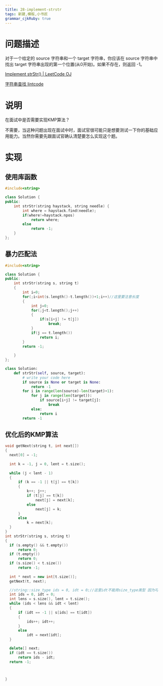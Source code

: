 ```yaml
---
title: 28-implement-strstr
tags: 新建,模板,小书匠
grammar_cjkRuby: true
---
```



# 问题描述
对于一个给定的 source 字符串和一个 target 字符串，你应该在 source 字符串中找出 target 字符串出现的第一个位置(从0开始)。如果不存在，则返回 -1。

[Implement strStr() | LeetCode OJ](https://leetcode.com/problems/implement-strstr/)

[字符串查找 lintcode](http://www.lintcode.com/zh-cn/problem/strstr/)

# 说明
在面试中是否需要实现KMP算法？

不需要，当这种问题出现在面试中时，面试官很可能只是想要测试一下你的基础应用能力。当然你需要先跟面试官确认清楚要怎么实现这个题。

# 实现 

## 使用库函数 

```cpp
#include<string>

class Solution {
public:
    int strStr(string haystack, string needle) {
        int where = haystack.find(needle);
        if(where!=haystack.npos)
            return where;
        else
            return -1;
    }
};
```


##  暴力匹配法
```cpp
#include<string>

class Solution {
public:
    int strStr(string s, string t) 
    {
        int i=0;
        for(;i<int(s.length()-t.length())+1;i++)//这里要注意长度
        {
        	int j=0;
        	for(;j<t.length();j++)
        	{
        		if(s[i+j] != t[j])
        			break;
    		}
    		if(j == t.length())
    			return i;
    	}
    	return -1;
            
    }
};
```

```python
class Solution:
    def strStr(self, source, target):
        # write your code here
        if source is None or target is None:
            return -1
        for i in range(len(source)-len(target)+1):
            for j in range(len(target)):
                if source[i+j] != target[j]:
                    break
            else:
                return i
        return -1
  ```
  
  ## 优化后的KMP算法
  
  ```cpp
  void getNext(string t, int next[])
{
	next[0] = -1;
	
	int k = -1, j = 0, lent = t.size();
	
	while (j < lent - 1)
	{
		if (k == -1 || t[j] == t[k])
		{
			k++; j++;
			if (t[j] == t[k])
				next[j] = next[k];
			else
				next[j] = k;
		}
		else
			k = next[k];
	}
}
int strStr(string s, string t)
{
	if (s.empty() && t.empty())
		return 0;
	if (t.empty())
	    return 0;
	if (s.size() < t.size())
		return -1;
	
	int * next = new int[t.size()];
	getNext(t, next);

	//string::size_type ids = 0, idt = 0;//这里idt不能用size_type类型 因为可能为-1
	int ids = 0, idt = 0;
	int lens = s.size(), lent = t.size();
	while (ids < lens && idt < lent)
	{
		if (idt == -1 || s[ids] == t[idt])
		{
			ids++; idt++;
		}
		else
			idt = next[idt];
	}

	delete[] next;
	if (idt == t.size())
		return ids - idt;
	return -1;



}
  ```
  
  